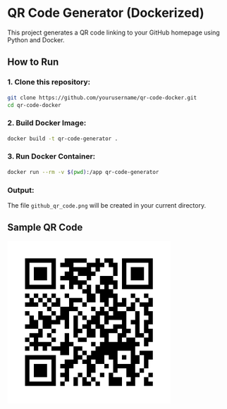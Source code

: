 # QR Code Generator (Dockerized)

This project generates a QR code linking to your GitHub homepage using Python and Docker.

## How to Run

### 1. Clone this repository:
```bash
git clone https://github.com/yourusername/qr-code-docker.git
cd qr-code-docker
```

### 2. Build Docker Image:
```bash
docker build -t qr-code-generator .
```

### 3. Run Docker Container:
```bash
docker run --rm -v $(pwd):/app qr-code-generator
```

### Output:
The file `github_qr_code.png` will be created in your current directory.

## Sample QR Code
![QR Code](github_qr_code.png)
